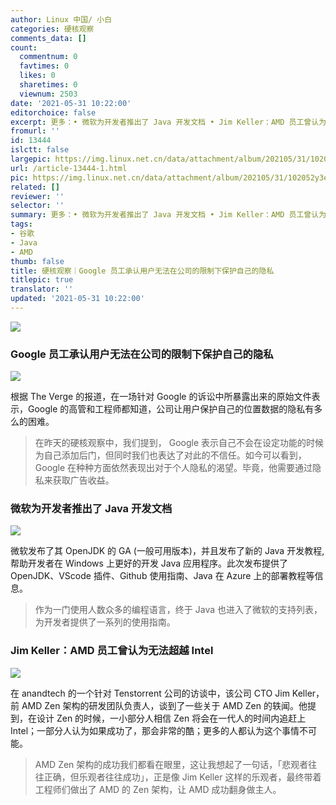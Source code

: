 ```yaml
---
author: Linux 中国/ 小白
categories: 硬核观察
comments_data: []
count:
  commentnum: 0
  favtimes: 0
  likes: 0
  sharetimes: 0
  viewnum: 2503
date: '2021-05-31 10:22:00'
editorchoice: false
excerpt: 更多：• 微软为开发者推出了 Java 开发文档 • Jim Keller：AMD 员工曾认为无法超越 Intel
fromurl: ''
id: 13444
islctt: false
largepic: https://img.linux.net.cn/data/attachment/album/202105/31/102052y3eg3vbyc3ru2v2r.jpg
url: /article-13444-1.html
pic: https://img.linux.net.cn/data/attachment/album/202105/31/102052y3eg3vbyc3ru2v2r.jpg.thumb.jpg
related: []
reviewer: ''
selector: ''
summary: 更多：• 微软为开发者推出了 Java 开发文档 • Jim Keller：AMD 员工曾认为无法超越 Intel
tags:
- 谷歌
- Java
- AMD
thumb: false
title: 硬核观察｜Google 员工承认用户无法在公司的限制下保护自己的隐私
titlepic: true
translator: ''
updated: '2021-05-31 10:22:00'
---
```


![](https://img.linux.net.cn/data/attachment/album/202105/31/102052y3eg3vbyc3ru2v2r.jpg)


### Google 员工承认用户无法在公司的限制下保护自己的隐私


![](https://img.linux.net.cn/data/attachment/album/202105/31/102110l866byl0qb8l28y8.jpg)


根据 The Verge 的报道，在一场针对 Google 的诉讼中所暴露出来的原始文件表示，Google 的高管和工程师都知道，公司让用户保护自己的位置数据的隐私有多么的困难。



> 
> 在昨天的硬核观察中，我们提到， Google 表示自己不会在设定功能的时候为自己添加后门，但同时我们也表达了对此的不信任。如今可以看到，Google 在种种方面依然表现出对于个人隐私的渴望。毕竟，他需要通过隐私来获取广告收益。
> 
> 
> 


### 微软为开发者推出了 Java 开发文档


![](https://img.linux.net.cn/data/attachment/album/202105/31/102208xahuuhasdhnsdauz.jpg)


微软发布了其 OpenJDK 的 GA (一般可用版本)，并且发布了新的 Java 开发教程,帮助开发者在 Windows 上更好的开发 Java 应用程序。此次发布提供了 OpenJDK、VScode 插件、Github 使用指南、Java 在 Azure 上的部署教程等信息。



> 
> 作为一门使用人数众多的编程语言，终于 Java 也进入了微软的支持列表，为开发者提供了一系列的使用指南。
> 
> 
> 


### Jim Keller：AMD 员工曾认为无法超越 Intel


![](https://img.linux.net.cn/data/attachment/album/202105/31/102150lyfygf7fn2b5n7qf.jpg)


在 anandtech 的一个针对 Tenstorrent 公司的访谈中，该公司 CTO Jim Keller，前 AMD Zen 架构的研发团队负责人，谈到了一些关于 AMD Zen 的轶闻。他提到，在设计 Zen 的时候，一小部分人相信 Zen 将会在一代人的时间内追赶上 Intel；一部分人认为如果成功了，那会非常的酷；更多的人都认为这个事情不可能。



> 
> AMD Zen 架构的成功我们都看在眼里，这让我想起了一句话，「悲观者往往正确，但乐观者往往成功」，正是像 Jim Keller 这样的乐观者，最终带着工程师们做出了 AMD 的 Zen 架构，让 AMD 成功翻身做主人。
> 
> 
>